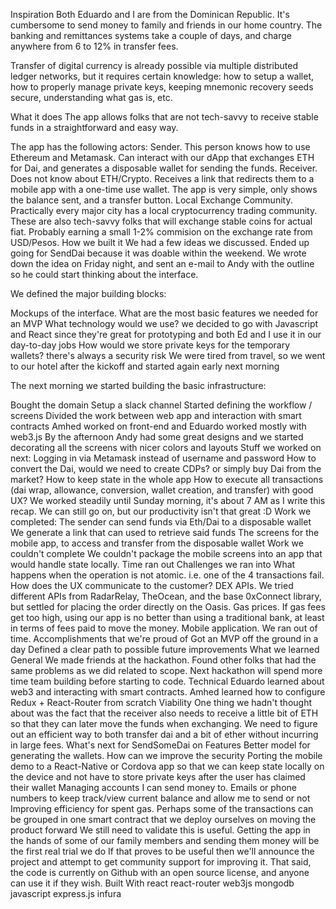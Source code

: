 Inspiration
Both Eduardo and I are from the Dominican Republic. It's cumbersome to send money to family and friends in our home country. The banking and remittances systems take a couple of days, and charge anywhere from 6 to 12% in transfer fees.

Transfer of digital currency is already possible via multiple distributed ledger networks, but it requires certain knowledge: how to setup a wallet, how to properly manage private keys, keeping mnemonic recovery seeds secure, understanding what gas is, etc.

What it does
The app allows folks that are not tech-savvy to receive stable funds in a straightforward and easy way.

The app has the following actors:
Sender. This person knows how to use Ethereum and Metamask. Can interact with our dApp that exchanges ETH for Dai, and generates a disposable wallet for sending the funds.
Receiver. Does not know about ETH/Crypto. Receives a link that redirects them to a mobile app with a one-time use wallet. The app is very simple, only shows the balance sent, and a transfer button.
Local Exchange Community. Practically every major city has a local cryptocurrency trading community. These are also tech-savvy folks that will exchange stable coins for actual fiat. Probably earning a small 1-2% commision on the exchange rate from USD/Pesos.
How we built it
We had a few ideas we discussed. Ended up going for SendDai because it was doable within the weekend. We wrote down the idea on Friday night, and sent an e-mail to Andy with the outline so he could start thinking about the interface.

We defined the major building blocks:

Mockups of the interface. What are the most basic features we needed for an MVP
What technology would we use? we decided to go with Javascript and React since they're great for prototyping and both Ed and I use it in our day-to-day jobs
How would we store private keys for the temporary wallets? there's always a security risk
We were tired from travel, so we went to our hotel after the kickoff and started again early next morning

The next morning we started building the basic infrastructure:

Bought the domain
Setup a slack channel
Started defining the workflow / screens
Divided the work between web app and interaction with smart contracts
Amhed worked on front-end and Eduardo worked mostly with web3.js
By the afternoon Andy had some great designs and we started decorating all the screens with nicer colors and layouts
Stuff we worked on next:
Logging in via Metamask instead of username and password
How to convert the Dai, would we need to create CDPs? or simply buy Dai from the market?
How to keep state in the whole app
How to execute all transactions (dai wrap, allowance, conversion, wallet creation, and transfer) with good UX?
We worked steadily until Sunday morning, it's about 7 AM as I write this recap. We can still go on, but our productivity isn't that great :D
Work we completed:
The sender can send funds via Eth/Dai to a disposable wallet
We generate a link that can used to retrieve said funds
The screens for the mobile app, to access and transfer from the disposable wallet
Work we couldn't complete
We couldn't package the mobile screens into an app that would handle state locally. Time ran out
Challenges we ran into
What happens when the operation is not atomic. i.e. one of the 4 transactions fail. How does the UX communicate to the customer?
DEX APIs. We tried different APIs from RadarRelay, TheOcean, and the base 0xConnect library, but settled for placing the order directly on the Oasis.
Gas prices. If gas fees get too high, using our app is no better than using a traditional bank, at least in terms of fees paid to move the money.
Mobile application. We ran out of time.
Accomplishments that we're proud of
Got an MVP off the ground in a day
Defined a clear path to possible future improvements
What we learned
General
We made friends at the hackathon. Found other folks that had the same problems as we did related to scope. Next hackathon will spend more time team building before starting to code.
Technical
Eduardo learned about web3 and interacting with smart contracts.
Amhed learned how to configure Redux + React-Router from scratch
Viability
One thing we hadn't thought about was the fact that the receiver also needs to receive a little bit of ETH so that they can later move the funds when exchanging. We need to figure out an efficient way to both transfer dai and a bit of ether without incurring in large fees.
What's next for SendSomeDai
on Features
Better model for generating the wallets. How can we improve the security
Porting the mobile demo to a React-Native or Cordova app so that we can keep state locally on the device and not have to store private keys after the user has claimed their wallet
Managing accounts I can send money to. Emails or phone numbers to keep track/view current balance and allow me to send or not
Improving efficiency for spent gas. Perhaps some of the transactions can be grouped in one smart contract that we deploy ourselves
on moving the product forward
We still need to validate this is useful. Getting the app in the hands of some of our family members and sending them money will be the first real trial we do
If that proves to be useful then we'll announce the project and attempt to get community support for improving it. That said, the code is currently on Github with an open source license, and anyone can use it if they wish.
Built With
react
react-router
web3js
mongodb
javascript
express.js
infura
